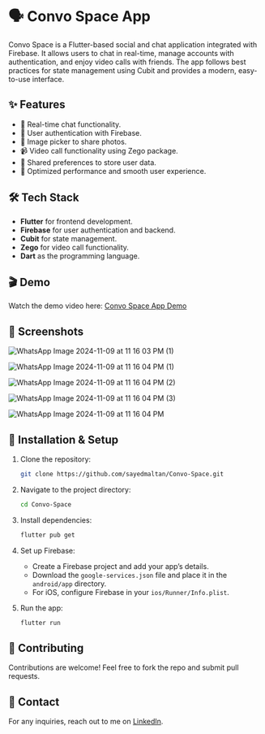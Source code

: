 # 🗣️ Convo Space App

Convo Space is a Flutter-based social and chat application integrated with Firebase. It allows users to chat in real-time, manage accounts with authentication, and enjoy video calls with friends. The app follows best practices for state management using Cubit and provides a modern, easy-to-use interface.

## ✨ Features

- 💬 Real-time chat functionality.
- 🔐 User authentication with Firebase.
- 📸 Image picker to share photos.
- 📹 Video call functionality using Zego package.
- 📑 Shared preferences to store user data.
- 🚀 Optimized performance and smooth user experience.

## 🛠 Tech Stack

- **Flutter** for frontend development.
- **Firebase** for user authentication and backend.
- **Cubit** for state management.
- **Zego** for video call functionality.
- **Dart** as the programming language.

## 🎬 Demo

Watch the demo video here: [Convo Space App Demo](https://www.linkedin.com/posts/elsayedmaltan_flutterdev-socialapp-mvvm-activity-7239528146595659776--QFQ?utm_source=share&utm_medium=member_desktop&rcm=ACoAADWz12YBl1Z9sxY48xEER1VWNPhRFAfOzt0)  

## 📸 Screenshots

![WhatsApp Image 2024-11-09 at 11 16 03 PM (1)](https://github.com/user-attachments/assets/96e5d1e7-275b-42c7-a3c1-bb0621b7c46c)

![WhatsApp Image 2024-11-09 at 11 16 04 PM (1)](https://github.com/user-attachments/assets/c1799ae4-4045-45fd-9ea8-f7e076229a51)

![WhatsApp Image 2024-11-09 at 11 16 04 PM (2)](https://github.com/user-attachments/assets/1e591613-a0a6-45a4-8ba3-70f8a225b843)

![WhatsApp Image 2024-11-09 at 11 16 04 PM (3)](https://github.com/user-attachments/assets/7b5a7a09-8257-4768-905e-a2a7e20c82ee)

![WhatsApp Image 2024-11-09 at 11 16 04 PM](https://github.com/user-attachments/assets/afefa919-17c8-4940-ad17-7a1587ff860b)

## 🚀 Installation & Setup

1. Clone the repository:

    ```bash
    git clone https://github.com/sayedmaltan/Convo-Space.git
    ```

2. Navigate to the project directory:

    ```bash
    cd Convo-Space
    ```

3. Install dependencies:

    ```bash
    flutter pub get
    ```

4. Set up Firebase:

    - Create a Firebase project and add your app’s details.
    - Download the `google-services.json` file and place it in the `android/app` directory.
    - For iOS, configure Firebase in your `ios/Runner/Info.plist`.

5. Run the app:

    ```bash
    flutter run
    ```

## 🤝 Contributing

Contributions are welcome! Feel free to fork the repo and submit pull requests.

## 📩 Contact

For any inquiries, reach out to me on [LinkedIn](https://www.linkedin.com/in/elsayedmaltan).

